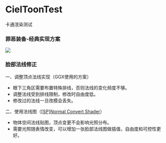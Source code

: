 # CielToonTest
卡通渲染测试

### 罪恶装备-经典实现方案



![](Img/王牌战士效果还原.gif)

### 脸部法线修正

一、调整顶点法线实现（GGX使用的方案）

- 眼下三角区需要布置特殊排线，否则法线的变化频度不够。
- 调整法线受到排线限制，修改时自由度低。
- 修改过的法线一旦改模会丢失。

二、使用法线图（[[SP]Normal Convert Shader](https://note.com/sfna32121/n/n8d46090005d1?tdsourcetag=s_pctim_aiomsg)）

- 物体空间法线贴图，顶点变更不会影响光照分布。
- 需要光照随表情改变，可以增加一张脸部法线图做插值，自由度和可控性更好。

